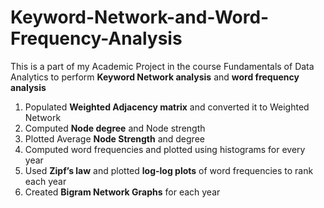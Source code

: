 # Keyword-Network-and-Word-Frequency-Analysis
This is a part of my Academic Project in the course Fundamentals of Data Analytics to perform **Keyword Network analysis** and **word frequency analysis**

  1. Populated **Weighted Adjacency matrix** and converted it to Weighted Network
  2. Computed **Node degree** and Node strength
  3. Plotted Average **Node Strength** and degree
  4. Computed word frequencies and plotted using histograms for every year
  5. Used **Zipf’s law** and plotted **log-log plots** of word frequencies to rank each year
  6. Created **Bigram Network Graphs** for each year
